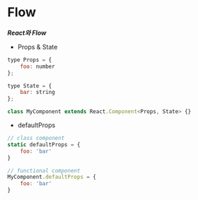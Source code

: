 Flow
===================

***React와 Flow***

* Props & State

```javascript
type Props = {
	foo: number
};

type State = {
	bar: string
};

class MyComponent extends React.Component<Props, State> {}
```

* defaultProps

```javascript
// class component
static defaultProps = {
	foo: 'bar'
}

// functional component
MyComponent.defaultProps = {
	foo: 'bar'
}
```
